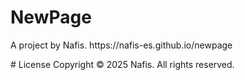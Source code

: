 # NewPage
<p>A project by Nafis.
https://nafis-es.github.io/newpage </p>
# License
Copyright © 2025 Nafis. All rights reserved.
